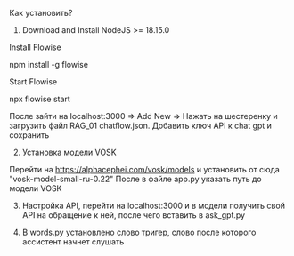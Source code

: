 Как установить?

1. Download and Install NodeJS >= 18.15.0

Install Flowise

npm install -g flowise

Start Flowise

npx flowise start

После зайти на localhost:3000 => Add New => Нажать на шестеренку и загрузить файл RAG_01 chatflow.json. Добавить ключ API к chat gpt и сохранить

2. Установка модели VOSK

Перейти на https://alphacephei.com/vosk/models и установить от сюда "vosk-model-small-ru-0.22"
После в файле app.py указать путь до модели VOSK

3. Настройка API, перейти на localhost:3000 и в модели получить свой API на обращение к ней, после чего вставить в ask_gpt.py

4. В words.py установлено слово тригер, слово после которого ассистент начнет слушать
